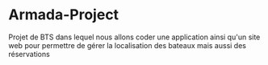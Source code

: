# Armada-Project
Projet de BTS dans lequel nous allons coder une application ainsi qu'un site web pour permettre de gérer la localisation des bateaux mais aussi des réservations
